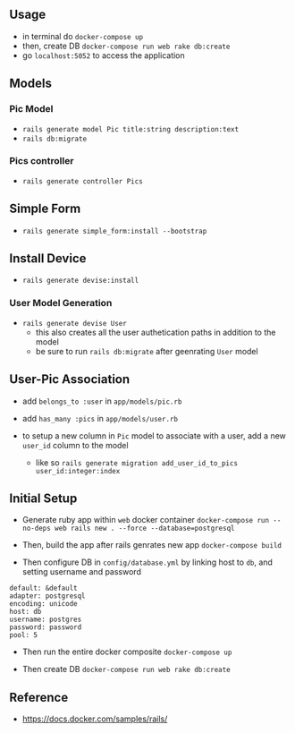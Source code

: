## Usage

- in terminal do `docker-compose up`
- then, create DB
  `docker-compose run web rake db:create`
- go `localhost:5052` to access the application

## Models

### Pic Model

- `rails generate model Pic title:string description:text`
- `rails db:migrate`

### Pics controller

- `rails generate controller Pics`

## Simple Form

- `rails generate simple_form:install --bootstrap`

## Install Device

- `rails generate devise:install`

### User Model Generation

- `rails generate devise User`
  - this also creates all the user authetication paths in addition to the model
  - be sure to run `rails db:migrate` after geenrating `User` model

## User-Pic Association

- add `belongs_to :user` in `app/models/pic.rb`
- add `has_many :pics` in `app/models/user.rb`

- to setup a new column in `Pic` model to associate with a user, add a new `user_id` column to the model
  - like so `rails generate migration add_user_id_to_pics user_id:integer:index`

## Initial Setup

- Generate ruby app within `web` docker container
  `docker-compose run --no-deps web rails new . --force --database=postgresql`

- Then, build the app after rails genrates new app
  `docker-compose build`

- Then configure DB in `config/database.yml` by linking host to `db`, and setting username and password

```
default: &default
adapter: postgresql
encoding: unicode
host: db
username: postgres
password: password
pool: 5
```

- Then run the entire docker composite
  `docker-compose up`

- Then create DB
  `docker-compose run web rake db:create`

## Reference

- https://docs.docker.com/samples/rails/
